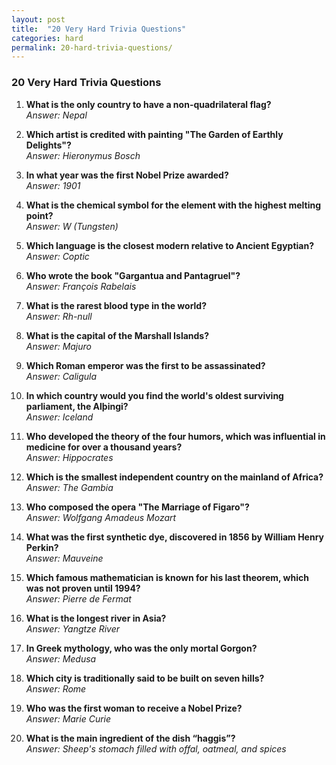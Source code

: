 ```yaml
---
layout: post
title:  "20 Very Hard Trivia Questions"
categories: hard
permalink: 20-hard-trivia-questions/
---
```


### 20 Very Hard Trivia Questions

1. **What is the only country to have a non-quadrilateral flag?**  
   *Answer: Nepal*

2. **Which artist is credited with painting "The Garden of Earthly Delights"?**  
   *Answer: Hieronymus Bosch*

3. **In what year was the first Nobel Prize awarded?**  
   *Answer: 1901*

4. **What is the chemical symbol for the element with the highest melting point?**  
   *Answer: W (Tungsten)*

5. **Which language is the closest modern relative to Ancient Egyptian?**  
   *Answer: Coptic*

6. **Who wrote the book "Gargantua and Pantagruel"?**  
   *Answer: François Rabelais*

7. **What is the rarest blood type in the world?**  
   *Answer: Rh-null*

8. **What is the capital of the Marshall Islands?**  
   *Answer: Majuro*

9. **Which Roman emperor was the first to be assassinated?**  
   *Answer: Caligula*

10. **In which country would you find the world's oldest surviving parliament, the Alþingi?**  
    *Answer: Iceland*

11. **Who developed the theory of the four humors, which was influential in medicine for over a thousand years?**  
    *Answer: Hippocrates*

12. **Which is the smallest independent country on the mainland of Africa?**  
    *Answer: The Gambia*

13. **Who composed the opera "The Marriage of Figaro"?**  
    *Answer: Wolfgang Amadeus Mozart*

14. **What was the first synthetic dye, discovered in 1856 by William Henry Perkin?**  
    *Answer: Mauveine*

15. **Which famous mathematician is known for his last theorem, which was not proven until 1994?**  
    *Answer: Pierre de Fermat*

16. **What is the longest river in Asia?**  
    *Answer: Yangtze River*

17. **In Greek mythology, who was the only mortal Gorgon?**  
    *Answer: Medusa*

18. **Which city is traditionally said to be built on seven hills?**  
    *Answer: Rome*

19. **Who was the first woman to receive a Nobel Prize?**  
    *Answer: Marie Curie*

20. **What is the main ingredient of the dish “haggis”?**  
    *Answer: Sheep's stomach filled with offal, oatmeal, and spices*

